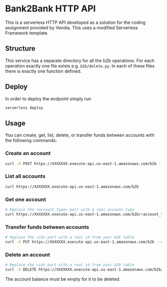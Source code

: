 # Bank2Bank HTTP API

This is a serverless HTTP API developed as a solution for the coding assignment provided by Vendia. This uses a modified Serverless Framework template.

## Structure

This service has a separate directory for all the b2b operations. For each operation exactly one file exists e.g. `b2b/delete.py`. In each of these files there is exactly one function defined.

## Deploy

In order to deploy the endpoint simply run

```bash
serverless deploy
```

## Usage

You can create, get, list, delete, or transfer funds between accounts with the following commands:

### Create an account

```bash
curl -X POST https://XXXXXXX.execute-api.us-east-1.amazonaws.com/b2b --data '{ "account_type": "Checking", "Initial Balance": "1000" }' -H "Content-Type: application/json"
```

### List all accounts

```bash
curl https://XXXXXXX.execute-api.us-east-1.amazonaws.com/b2b
```

### Get one account

```bash
# Replace the <account_type> part with a real account type
curl https://XXXXXXX.execute-api.us-east-1.amazonaws.com/b2b/<account_type>
```

### Transfer funds between accounts

```bash
# Replace the <id> part with a real id from your b2b table
curl -X PUT https://XXXXXXX.execute-api.us-east-1.amazonaws.com/b2b --data '{"amount": 100, "src_account_type": "Checking", "dest_account": "XXXXXXXXXXXXX", "dest_account_type": "Savings"}' -H "Content-Type: application/json"
```

### Delete an account

```bash
# Replace the <id> part with a real id from your b2b table
curl -X DELETE https://XXXXXXX.execute-api.us-east-1.amazonaws.com/b2b/<account_type>
```

The account balance must be empty for it to be deleted.

